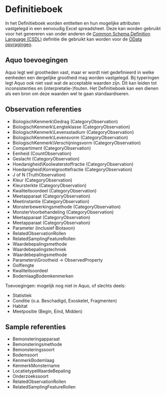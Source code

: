 # Definitieboek

In het Definitieboek worden entiteiten en hun mogelijke attributen vastgelegd in een eenvoudig Excel spreadsheet.
Deze kan worden gebruikt voor het genereren van onder anderen de [Common Schema Definition Language (CSDL)](https://docs.oasis-open.org/odata/odata-csdl-xml/v4.01/os/odata-csdl-xml-v4.01-os.html) definitie die gebruikt kan worden voor de [OData opvragingen](filteren-selecteren.md).

## Aquo toevoegingen

Aquo legt wel grootheden vast, maar er wordt niet gedefinieerd in welke eenheden een dergelijke grootheid mag worden vastgelegd.
Bij typeringen legt Aquo ook niet vast wat de acceptable waarden zijn.
Dit kan leiden tot inconsistenties en (interpretatie-)fouten.
Het Definitieboek kan een dienen als een bron om deze waarden wel te gaan standaardiseren.

## Observation referenties

- BiologischKenmerk\Gedrag (CategoryObservation)
- BiologischKenmerk\Lengteklasse (CategoryObservation)
- BiologischKenmerk\Levensstadium (CategoryObservation)
- BiologischKenmerk\Levensvorm (CategoryObservation)
- BiologischKenmerk\Verschijningsvorm (CategoryObservation)
- Compartiment (CategoryObservation)
- Eenheid (CountObservation)
- Geslacht (CategoryObservation)
- Hoedanigheid\Koolwaterstoffractie (CategoryObservation)
- Hoedanigheid\Korrelgroottefractie (CategoryObservation)
- J of N (TruthObservation)
- Kleur (CategoryObservation)
- Kleursterkte (CategoryObservation)
- Kwaliteitsoordeel (CategoryObservation)
- Meetapparaat (CategoryObservation)
- Meetinstantie (CategoryObservation)
- Monsterbewerkingsmethode (CategoryObservation)
- MonsterVoorbehandeling (CategoryObservation)
- Meetapparaat (CategoryObservation)
- Meetapparaat (CategoryObservation)
- Parameter (inclusief Biotaxon)
- RelatedObservationRollen
- RelatedSamplingFeatureRollen
- Waardebepalingsmethode
- Waardebepalingstechniek
- Waardebepalingsmethode
- Parameters\Grootheid -> ObservedProperty
- Golflengte
- Kwaliteitsoordeel
- BodemlaagBodemkenmerken

Toevoegingen: mogelijk nog niet in Aquo, of slechts deels:

- Statistiek
- Conditie (o.a. Beschadigd, Exoskelet, Fragmenten)
- Habitat
- Meetpositie (Begin, Eind, Midden)

## Sample referenties

- Bemonsteringapparaat
- Bemonsteringsmethode
- Bemonsteringssoort
- Bodemsoort
- KenmerkBodemlaag
- KenmerkMonstername
- LocatietypeWaardeBepaling
- Onderzoekssoort
- RelatedObservationRollen
- RelatedSamplingFeatureRollen
